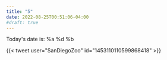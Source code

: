 ```yaml
---
title: "5"
date: 2022-08-25T00:51:06-04:00
#draft: true
---
```


Today's date is: %a %d %b

{{< tweet user="SanDiegoZoo" id="1453110110599868418" >}}

